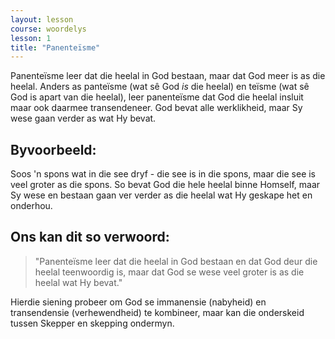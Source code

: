 ```yaml
---
layout: lesson
course: woordelys
lesson: 1
title: "Panenteïsme"
---
```


Panenteïsme leer dat die heelal in God bestaan, maar dat God meer is as die heelal. Anders as panteïsme (wat sê God *is* die heelal) en teïsme (wat sê God is apart van die heelal), leer panenteïsme dat God die heelal insluit maar ook daarmee transendeneer. God bevat alle werklikheid, maar Sy wese gaan verder as wat Hy bevat.

## Byvoorbeeld:

Soos 'n spons wat in die see dryf - die see is in die spons, maar die see is veel groter as die spons. So bevat God die hele heelal binne Homself, maar Sy wese en bestaan gaan ver verder as die heelal wat Hy geskape het en onderhou.

## Ons kan dit so verwoord:

> "Panenteïsme leer dat die heelal in God bestaan en dat God deur die heelal teenwoordig is, maar dat God se wese veel groter is as die heelal wat Hy bevat."

Hierdie siening probeer om God se immanensie (nabyheid) en transendensie (verhewendheid) te kombineer, maar kan die onderskeid tussen Skepper en skepping ondermyn.
